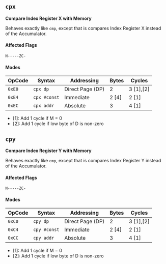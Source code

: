 
## `cpx`

**Compare Index Register X with Memory**

Behaves exactly like `cmp`, except that is compares Index Register X instead of the Accumulator.

#### Affected Flags

```
N-----ZC-
```

#### Modes

| OpCode | Syntax         | Addressing                 | Bytes | Cycles        |
|--------|----------------|----------------------------|-------|---------------|
| `0xE0` | `cpx dp`       | Direct Page (DP)           | 2     | 3 [1],[2]     |
| `0xE4` | `cpx #const`   | Immediate                  | 2 [4] | 2 [1]         |
| `0xEC` | `cpx addr`     | Absolute                   | 3     | 4 [1]         |

- [1]: Add 1 cycle if M = 0
- [2]: Add 1 cycle if low byte of D is non-zero





## `cpy`

**Compare Index Register Y with Memory**

Behaves exactly like `cmp`, except that is compares Index Register Y instead of the Accumulator.

#### Affected Flags

```
N-----ZC-
```

#### Modes

| OpCode | Syntax         | Addressing                 | Bytes | Cycles        |
|--------|----------------|----------------------------|-------|---------------|
| `0xC0` | `cpy dp`       | Direct Page (DP)           | 2     | 3 [1],[2]     |
| `0xC4` | `cpy #const`   | Immediate                  | 2 [4] | 2 [1]         |
| `0xCC` | `cpy addr`     | Absolute                   | 3     | 4 [1]         |

- [1]: Add 1 cycle if M = 0
- [2]: Add 1 cycle if low byte of D is non-zero
